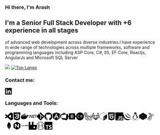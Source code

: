 ### Hi there, I'm Arash 


## I'm a Senior Full Stack Developer with +6 experience in all stages
of advanced web development across diverse industries.I have experience in wide range of technologies across
multiple frameworks, software and programming languages including ASP Core, C#, IIS,
EF Core, Reactjs, AngularJs and Microsoft SQL Server


![](https://github-readme-stats.vercel.app/api?username=Arash-Zhianfard&show_icons=true&theme=dark&line_height=33)
[![Top Langs](https://github-readme-stats.vercel.app/api/top-langs/?username=Arash-Zhianfard&layout=compact)](https://github.com/Arash-Zhianfard/github-readme-stats)


### Contact me:

[<img align="left" alt="Arash-Zhianfard linkedin" width="22px" src="./img/linkedin.svg" />](https://www.linkedin.com/in/arash-zhianfard)

<br />

### Languages and Tools:

<img style="margin-top:5px;" align="left" alt="visualstudiocode" width="26px" src="./img/visualstudiocode.svg" />
<img style="margin-top:5px;" align="left" alt="css3" width="26px" src="./img/css3.svg" />
<img style="margin-top:5px;" align="left" alt="docker" width="26px" src="./img/docker.svg" />
<img style="margin-top:5px;" align="left" alt="dotnet" width="26px" src="./img/dotnet.svg" />
<img style="margin-top:5px;" align="left" alt="git" width="26px" src="./img/git.svg" />
<img style="margin-top:5px;" align="left" alt="github" width="26px" src="./img/github.svg" />
<img style="margin-top:5px;" align="left" alt="angular" width="26px" src="./img/angular.svg" />
<img style="margin-top:5px;" align="left" alt="azuredevops" width="26px" src="./img/azuredevops.svg" />
<img style="margin-top:5px;" align="left" alt="bootstrap" width="26px" src="./img/bootstrap.svg" />
<img style="margin-top:5px;" align="left" alt="csharp" width="26px" src="./img/csharp.svg" />
<img style="margin-top:5px;" align="left" alt="githubactions" width="26px" src="./img/githubactions.svg" />
<img style="margin-top:5px;" align="left" alt="gitlab" width="26px" src="./img/gitlab.svg" />
<img style="margin-top:5px;" align="left" alt="gnubash" width="26px" src="./img/gnubash.svg" />
<img style="margin-top:5px;" align="left" alt="html5" width="26px" src="./img/html5.svg" />
<img style="margin-top:5px;" align="left" alt="javascript" width="26px" src="./img/javascript.svg" />
<img style="margin-top:5px;" align="left" alt="jquery" width="26px" src="./img/jquery.svg" />
<img style="margin-top:5px;" align="left" alt="linux" width="26px" src="./img/linux.svg" />
<img style="margin-top:5px;" align="left" alt="linuxcontainers" width="26px" src="./img/linuxcontainers.svg" />
<img style="margin-top:5px;" align="left" alt="microsoftsqlserver" width="26px" src="./img/microsoftsqlserver.svg" />
<img style="margin-top:5px;" align="left" alt="mongodb" width="26px" src="./img/mongodb.svg" />
<img style="margin-top:5px;" align="left" alt="nginx" width="26px" src="./img/nginx.svg" />
<img style="margin-top:5px;" align="left" alt="openssl" width="26px" src="./img/openssl.svg" />
<img style="margin-top:5px;" align="left" alt="rabbitmq" width="26px" src="./img/rabbitmq.svg" />
<img style="margin-top:5px;" align="left" alt="swagger" width="26px" src="./img/swagger.svg" />
<img style="margin-top:5px;" align="left" alt="typescript" width="26px" src="./img/typescript.svg" />



